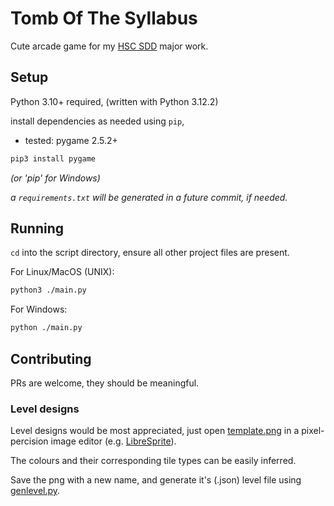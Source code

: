 # Tomb Of The Syllabus
Cute arcade game for my [HSC SDD](https://educationstandards.nsw.edu.au/wps/portal/nesa/11-12/stage-6-learning-areas/tas/software-design-development) major work.





## Setup

Python 3.10+ required, (written with Python 3.12.2)

install dependencies as needed using `pip`, 
- tested: pygame 2.5.2+
```zsh
pip3 install pygame
```
*(or 'pip' for Windows)*

*a `requirements.txt` will be generated in a future commit, if needed.*

## Running
`cd` into the script directory, ensure all other project files are present.

For Linux/MacOS (UNIX):
```zsh
python3 ./main.py
```
For Windows:
```zsh
python ./main.py
```


## Contributing

PRs are welcome, they should be meaningful.

### Level designs
Level designs would be most appreciated, just open [template.png](levelSprites/template.png) in a pixel-percision image editor (e.g. [LibreSprite](https://github.com/LibreSprite/LibreSprite)). 

The colours and their corresponding tile types can be easily inferred.

Save the png with a new name, and generate it's (.json) level file using [genlevel.py](genlevel.py).